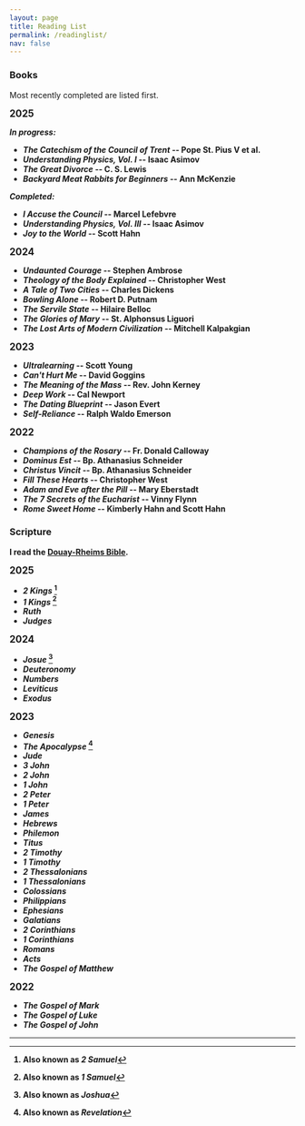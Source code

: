 ```yaml
---
layout: page
title: Reading List
permalink: /readinglist/
nav: false
---
```


### Books

Most recently completed are listed first.

<b><big>2025</big><b>

*In progress:*
- *The Catechism of the Council of Trent* -- Pope St. Pius V et al.
- *Understanding Physics, Vol. I* -- Isaac Asimov
- *The Great Divorce* -- C. S. Lewis
- *Backyard Meat Rabbits for Beginners* -- Ann McKenzie

*Completed:*
- *I Accuse the Council* -- Marcel Lefebvre
- *Understanding Physics, Vol. III* -- Isaac Asimov
- *Joy to the World* -- Scott Hahn

<b><big>2024</big><b>

- *Undaunted Courage* -- Stephen Ambrose
- *Theology of the Body Explained* -- Christopher West
- *A Tale of Two Cities* -- Charles Dickens
- *Bowling Alone* -- Robert D. Putnam
- *The Servile State* -- Hilaire Belloc
- *The Glories of Mary* -- St. Alphonsus Liguori
- *The Lost Arts of Modern Civilization* -- Mitchell Kalpakgian

<b><big>2023</big><b>

- *Ultralearning* -- Scott Young 
- *Can't Hurt Me* -- David Goggins
- *The Meaning of the Mass* -- Rev. John Kerney
- *Deep Work* -- Cal Newport
- *The Dating Blueprint* -- Jason Evert
- *Self-Reliance* -- Ralph Waldo Emerson

<b><big>2022</big><b>

- *Champions of the Rosary* -- Fr. Donald Calloway
- *Dominus Est* -- Bp. Athanasius Schneider
- *Christus Vincit* -- Bp. Athanasius Schneider
- *Fill These Hearts* -- Christopher West
- *Adam and Eve after the Pill* -- Mary Eberstadt
- *The 7 Secrets of the Eucharist* -- Vinny Flynn
- *Rome Sweet Home* -- Kimberly Hahn and Scott Hahn

### Scripture

I read the [Douay-Rheims Bible](https://tanbooks.com/products/books/douay-rheims-bible-paperbound/).

<b><big>2025</big></b>

- *2 Kings* [^1]
- *1 Kings* [^2]
- *Ruth*
- *Judges*

<b><big>2024</big></b>

- *Josue* [^3]
- *Deuteronomy*
- *Numbers*
- *Leviticus*
- *Exodus*

<b><big>2023</big></b>

- *Genesis*
- *The Apocalypse* [^4]
- *Jude*
- *3 John*
- *2 John*
- *1 John*
- *2 Peter*
- *1 Peter*
- *James*
- *Hebrews*
- *Philemon*
- *Titus*
- *2 Timothy*
- *1 Timothy*
- *2 Thessalonians*
- *1 Thessalonians*
- *Colossians*
- *Philippians*
- *Ephesians*
- *Galatians*
- *2 Corinthians*
- *1 Corinthians*
- *Romans*
- *Acts*
- *The Gospel of Matthew*

<b><big>2022</big></b>

- *The Gospel of Mark*
- *The Gospel of Luke*
- *The Gospel of John*

---

[^1]: Also known as *2 Samuel*  
[^2]: Also known as *1 Samuel*  
[^3]: Also known as *Joshua*  
[^4]: Also known as *Revelation*  
